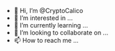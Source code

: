 - 👋 Hi, I’m @CryptoCalico
- 👀 I’m interested in ...
- 🌱 I’m currently learning ...
- 💞️ I’m looking to collaborate on ...
- 📫 How to reach me ...

<!---
CryptoCalico/CryptoCalico is a ✨ special ✨ repository because its `README.md` (this file) appears on your GitHub profile.
You can click the Preview link to take a look at your changes.
--->
